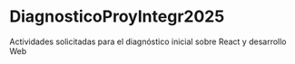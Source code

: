 # DiagnosticoProyIntegr2025
Actividades solicitadas para el diagnóstico inicial sobre React y desarrollo Web
